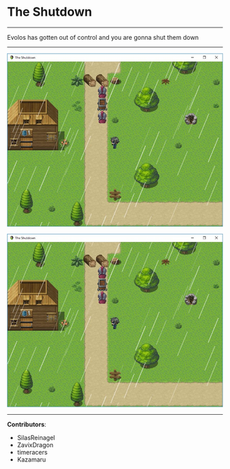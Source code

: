 # The Shutdown

----

Evolos has gotten out of control and you are gonna shut them down

----

![screenshot](https://github.com/EnigmaDragons/TheShutdown/blob/master/screenshots/shot1.jpg)

![screenshot](https://github.com/EnigmaDragons/TheShutdown/blob/master/screenshots/shot1.jpg)

----

<strong>Contributors</strong>:
- SilasReinagel
- ZavixDragon
- timeracers
- Kazamaru
